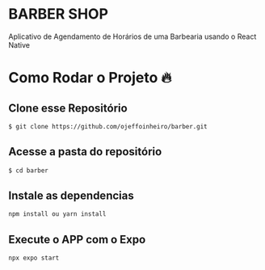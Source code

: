 # BARBER SHOP

 <p>
  Aplicativo de Agendamento de Horários de uma Barbearia usando o React Native
  </p>

# Como Rodar o Projeto :fire:

## Clone esse Repositório
```bash
$ git clone https://github.com/ojeffoinheiro/barber.git
```
## Acesse a pasta do repositório
```bash
$ cd barber
```
## Instale as dependencias
```bash
npm install ou yarn install
```

## Execute o APP com o Expo
```bash
npx expo start
```
